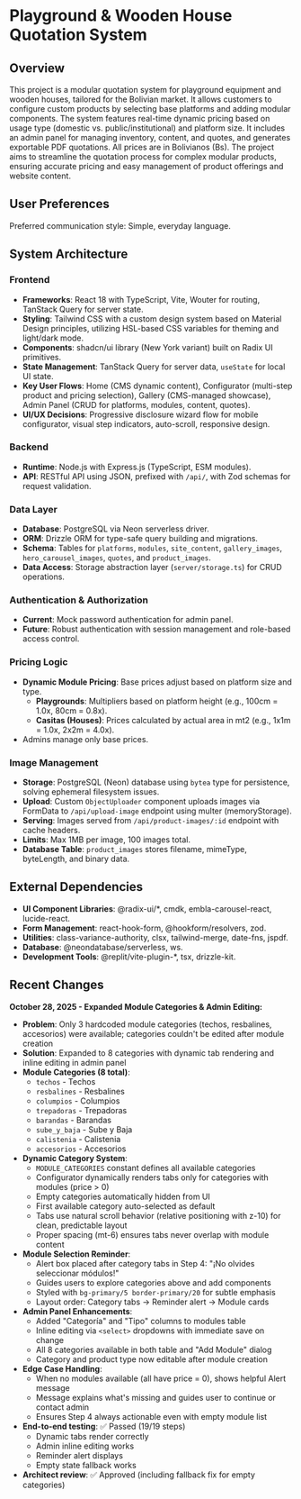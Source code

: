 # Playground & Wooden House Quotation System

## Overview
This project is a modular quotation system for playground equipment and wooden houses, tailored for the Bolivian market. It allows customers to configure custom products by selecting base platforms and adding modular components. The system features real-time dynamic pricing based on usage type (domestic vs. public/institutional) and platform size. It includes an admin panel for managing inventory, content, and quotes, and generates exportable PDF quotations. All prices are in Bolivianos (Bs). The project aims to streamline the quotation process for complex modular products, ensuring accurate pricing and easy management of product offerings and website content.

## User Preferences
Preferred communication style: Simple, everyday language.

## System Architecture

### Frontend
- **Frameworks**: React 18 with TypeScript, Vite, Wouter for routing, TanStack Query for server state.
- **Styling**: Tailwind CSS with a custom design system based on Material Design principles, utilizing HSL-based CSS variables for theming and light/dark mode.
- **Components**: shadcn/ui library (New York variant) built on Radix UI primitives.
- **State Management**: TanStack Query for server data, `useState` for local UI state.
- **Key User Flows**: Home (CMS dynamic content), Configurator (multi-step product and pricing selection), Gallery (CMS-managed showcase), Admin Panel (CRUD for platforms, modules, content, quotes).
- **UI/UX Decisions**: Progressive disclosure wizard flow for mobile configurator, visual step indicators, auto-scroll, responsive design.

### Backend
- **Runtime**: Node.js with Express.js (TypeScript, ESM modules).
- **API**: RESTful API using JSON, prefixed with `/api/`, with Zod schemas for request validation.

### Data Layer
- **Database**: PostgreSQL via Neon serverless driver.
- **ORM**: Drizzle ORM for type-safe query building and migrations.
- **Schema**: Tables for `platforms`, `modules`, `site_content`, `gallery_images`, `hero_carousel_images`, `quotes`, and `product_images`.
- **Data Access**: Storage abstraction layer (`server/storage.ts`) for CRUD operations.

### Authentication & Authorization
- **Current**: Mock password authentication for admin panel.
- **Future**: Robust authentication with session management and role-based access control.

### Pricing Logic
- **Dynamic Module Pricing**: Base prices adjust based on platform size and type.
    - **Playgrounds**: Multipliers based on platform height (e.g., 100cm = 1.0x, 80cm = 0.8x).
    - **Casitas (Houses)**: Prices calculated by actual area in mt2 (e.g., 1x1m = 1.0x, 2x2m = 4.0x).
- Admins manage only base prices.

### Image Management
- **Storage**: PostgreSQL (Neon) database using `bytea` type for persistence, solving ephemeral filesystem issues.
- **Upload**: Custom `ObjectUploader` component uploads images via FormData to `/api/upload-image` endpoint using multer (memoryStorage).
- **Serving**: Images served from `/api/product-images/:id` endpoint with cache headers.
- **Limits**: Max 1MB per image, 100 images total.
- **Database Table**: `product_images` stores filename, mimeType, byteLength, and binary data.

## External Dependencies

- **UI Component Libraries**: @radix-ui/*, cmdk, embla-carousel-react, lucide-react.
- **Form Management**: react-hook-form, @hookform/resolvers, zod.
- **Utilities**: class-variance-authority, clsx, tailwind-merge, date-fns, jspdf.
- **Database**: @neondatabase/serverless, ws.
- **Development Tools**: @replit/vite-plugin-*, tsx, drizzle-kit.

## Recent Changes

**October 28, 2025 - Expanded Module Categories & Admin Editing:**
- **Problem**: Only 3 hardcoded module categories (techos, resbalines, accesorios) were available; categories couldn't be edited after module creation
- **Solution**: Expanded to 8 categories with dynamic tab rendering and inline editing in admin panel
- **Module Categories (8 total)**:
  - `techos` - Techos
  - `resbalines` - Resbalines
  - `columpios` - Columpios
  - `trepadoras` - Trepadoras
  - `barandas` - Barandas
  - `sube_y_baja` - Sube y Baja
  - `calistenia` - Calistenia
  - `accesorios` - Accesorios
- **Dynamic Category System**:
  - `MODULE_CATEGORIES` constant defines all available categories
  - Configurator dynamically renders tabs only for categories with modules (price > 0)
  - Empty categories automatically hidden from UI
  - First available category auto-selected as default
  - Tabs use natural scroll behavior (relative positioning with z-10) for clean, predictable layout
  - Proper spacing (mt-6) ensures tabs never overlap with module content
- **Module Selection Reminder**:
  - Alert box placed after category tabs in Step 4: "¡No olvides seleccionar módulos!"
  - Guides users to explore categories above and add components
  - Styled with `bg-primary/5 border-primary/20` for subtle emphasis
  - Layout order: Category tabs → Reminder alert → Module cards
- **Admin Panel Enhancements**:
  - Added "Categoría" and "Tipo" columns to modules table
  - Inline editing via `<select>` dropdowns with immediate save on change
  - All 8 categories available in both table and "Add Module" dialog
  - Category and product type now editable after module creation
- **Edge Case Handling**:
  - When no modules available (all have price = 0), shows helpful Alert message
  - Message explains what's missing and guides user to continue or contact admin
  - Ensures Step 4 always actionable even with empty module list
- **End-to-end testing**: ✅ Passed (19/19 steps)
  - Dynamic tabs render correctly
  - Admin inline editing works
  - Reminder alert displays
  - Empty state fallback works
- **Architect review**: ✅ Approved (including fallback fix for empty categories)